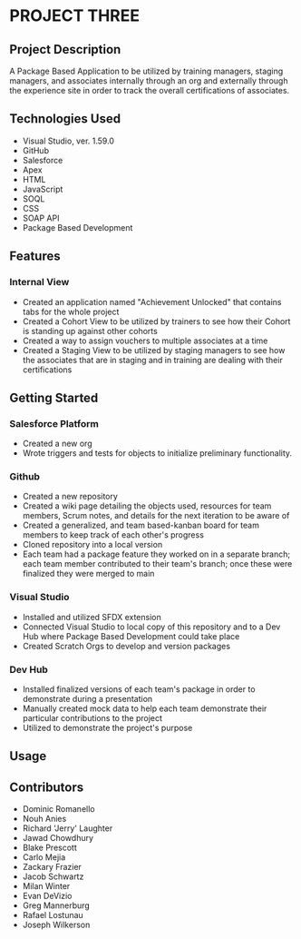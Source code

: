 # PROJECT THREE

## Project Description
A Package Based Application to be utilized by training managers, staging managers, and associates internally through an org and externally through the experience site in order to track the overall certifications of associates.

## Technologies Used
- Visual Studio, ver. 1.59.0
- GitHub
- Salesforce
- Apex
- HTML
- JavaScript
- SOQL
- CSS
- SOAP API
- Package Based Development

## Features
### Internal View
- Created an application named "Achievement Unlocked" that contains tabs for the whole project
- Created a Cohort View to be utilized by trainers to see how their Cohort is standing up against other cohorts
- Created a way to assign vouchers to multiple associates at a time
- Created a Staging View to be utilized by staging managers to see how the associates that are in staging and in training are dealing with their certifications

## Getting Started
### Salesforce Platform
- Created a new org
- Wrote triggers and tests for objects to initialize preliminary functionality.

### Github
- Created a new repository
- Created a wiki page detailing the objects used, resources for team members, Scrum notes, and details for the next iteration to be aware of
- Created a generalized, and team based-kanban board for team members to keep track of each other's progress
- Cloned repository into a local version
- Each team had a package feature they worked on in a separate branch; each team member contributed to their team's branch; once these were finalized they were merged to main

### Visual Studio
- Installed and utilized SFDX extension
- Connected Visual Studio to local copy of this repository and to a Dev Hub where Package Based Development could take place
- Created Scratch Orgs to develop and version packages

### Dev Hub
- Installed finalized versions of each team's package in order to demonstrate during a presentation
- Manually created mock data to help each team demonstrate their particular contributions to the project
- Utilized to demonstrate the project's purpose

## Usage

## Contributors
- Dominic Romanello
- Nouh Anies
- Richard 'Jerry' Laughter
- Jawad Chowdhury
- Blake Prescott
- Carlo Mejia
- Zackary Frazier
- Jacob Schwartz
- Milan Winter
- Evan DeVizio
- Greg Mannerburg
- Rafael Lostunau
- Joseph Wilkerson
